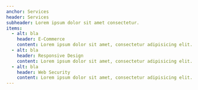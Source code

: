 ```yaml
---
anchor: Services
header: Services
subheader: Lorem ipsum dolor sit amet consectetur.
items:
  - alt: bla
    header: E-Commerce
    content: Lorem ipsum dolor sit amet, consectetur adipisicing elit. Minima maxime quam architecto quo inventore harum ex magni, dicta impedit
  - alt: bla
    header: Responsive Design
    content: Lorem ipsum dolor sit amet, consectetur adipisicing elit. Minima maxime quam architecto quo inventore harum ex magni, dicta impedit.
  - alt: bla
    header: Web Security
    content: Lorem ipsum dolor sit amet, consectetur adipisicing elit. Minima maxime quam architecto quo inventore harum ex magni, dicta impedit
---
```

